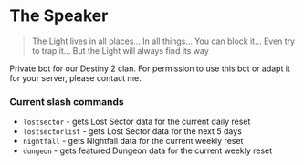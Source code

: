 # The Speaker

> The Light lives in all places... In all things... You can block it... Even try to trap it... But the Light will always find its way


Private bot for our Destiny 2 clan. For permission to use this bot or adapt it for your server, please contact me.

### Current slash commands
- `lostsector` - gets Lost Sector data for the current daily reset
- `lostsectorlist` - gets Lost Sector data for the next 5 days
- `nightfall` - gets Nightfall data for the current weekly reset
- `dungeon` - gets featured Dungeon data for the current weekly reset